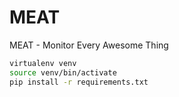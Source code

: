 MEAT
====

MEAT - Monitor Every Awesome Thing


```bash
virtualenv venv
source venv/bin/activate
pip install -r requirements.txt
```